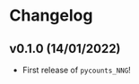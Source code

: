 # Changelog

<!--next-version-placeholder-->

## v0.1.0 (14/01/2022)

- First release of `pycounts_NNG`!